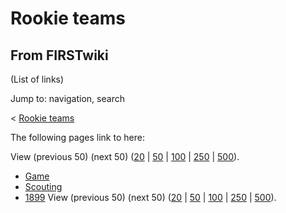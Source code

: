 # Rookie teams

## From FIRSTwiki

(List of links)

Jump to: navigation, search

< [Rookie teams](/index.php?title=Rookie_teams&redirect=no "Rookie teams")

The following pages link to here:

View (previous 50) (next 50) ([20](/index.php?title=Special:Whatlinkshere/Rookie_teams&limit=20&from=0 "Special:Whatlinkshere/Rookie teams") | [50](/index.php?title=Special:Whatlinkshere/Rookie_teams&limit=50&from=0 "Special:Whatlinkshere/Rookie teams") | [100](/index.php?title=Special:Whatlinkshere/Rookie_teams&limit=100&from=0 "Special:Whatlinkshere/Rookie teams") | [250](/index.php?title=Special:Whatlinkshere/Rookie_teams&limit=250&from=0 "Special:Whatlinkshere/Rookie teams") | [500](/index.php?title=Special:Whatlinkshere/Rookie_teams&limit=500&from=0 "Special:Whatlinkshere/Rookie teams")).

- [Game](Game "Game")
- [Scouting](Scouting "Scouting")
- [1899](1899 "1899") View (previous 50) (next 50) ([20](/index.php?title=Special:Whatlinkshere/Rookie_teams&limit=20&from=0 "Special:Whatlinkshere/Rookie teams") | [50](/index.php?title=Special:Whatlinkshere/Rookie_teams&limit=50&from=0 "Special:Whatlinkshere/Rookie teams") | [100](/index.php?title=Special:Whatlinkshere/Rookie_teams&limit=100&from=0 "Special:Whatlinkshere/Rookie teams") | [250](/index.php?title=Special:Whatlinkshere/Rookie_teams&limit=250&from=0 "Special:Whatlinkshere/Rookie teams") | [500](/index.php?title=Special:Whatlinkshere/Rookie_teams&limit=500&from=0 "Special:Whatlinkshere/Rookie teams")).
